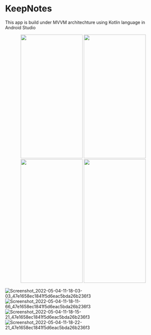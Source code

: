 # KeepNotes
This app is build under MVVM architechture using Kotlin language in Android Studio 

<p align="center">
  <img src=" https://user-images.githubusercontent.com/67668844/166629837-3a3d9b8a-f71b-462e-b235-566e1591313c.jpg "  width="200" height="400" />
  <img src="https://user-images.githubusercontent.com/67668844/166629841-a13f9e7b-2d43-4da8-b791-ac8d48e1acd3.jpg"   width="200" height="400" />
  <img src="https://user-images.githubusercontent.com/67668844/166629842-d809c652-bc92-4666-b836-42dbc5de134f.jpg"   width="200" height="400" />
  <img src="https://user-images.githubusercontent.com/67668844/166629843-36844bf2-34bc-478b-84c8-bf8b7f8671db.jpg"   width="200" height="400" />
  
  
  
![Screenshot_2022-05-04-11-18-03-03_47e1658ec1841f5d6eac5bda26b236f3](https://user-images.githubusercontent.com/67668844/166629837-3a3d9b8a-f71b-462e-b235-566e1591313c.jpg)
![Screenshot_2022-05-04-11-18-11-66_47e1658ec1841f5d6eac5bda26b236f3](https://user-images.githubusercontent.com/67668844/166629841-a13f9e7b-2d43-4da8-b791-ac8d48e1acd3.jpg)
![Screenshot_2022-05-04-11-18-15-21_47e1658ec1841f5d6eac5bda26b236f3](https://user-images.githubusercontent.com/67668844/166629842-d809c652-bc92-4666-b836-42dbc5de134f.jpg)
![Screenshot_2022-05-04-11-18-22-21_47e1658ec1841f5d6eac5bda26b236f3](https://user-images.githubusercontent.com/67668844/166629843-36844bf2-34bc-478b-84c8-bf8b7f8671db.jpg)

